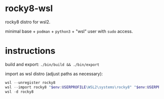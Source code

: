 # rocky8-wsl

rocky8 distro for wsl2.

minimal base + `podman` + `python3` + "wsl" user with `sudo` access.

# instructions

build and export: `./bin/build && ./bin/export`

import as wsl distro (adjust paths as necessary):

```powershell
wsl --unregister rocky8
wsl --import rocky8 "$env:USERPROFILE\WSL2\systems\rocky8" "$env:USERPROFILE\WSL2\sources\rocky8-wsl-container.tar"
wsl -d rocky8
```
